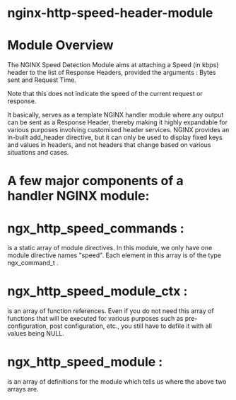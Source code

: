 # nginx-http-speed-header-module

# Module Overview

The NGINX Speed Detection Module aims at attaching a Speed (in kbps) header to the list of Response Headers, provided the arguments : Bytes sent and Request Time.

Note that this does not indicate the speed of the current request or response.

It basically, serves as a template NGINX handler module where any output can be sent as a Response Header, thereby making it highly expandable for various purposes involving customised header services. NGINX provides an in-built add_header directive, but it can only be used to display fixed keys and values in headers, and not headers that change based on various situations and cases.

# A few major components of a handler NGINX module:

# ngx_http_speed_commands : 
is a static array of module directives. In this module, we only have one module directive names "speed". Each element in this array is of the type ngx_command_t .

# ngx_http_speed_module_ctx : 
is an array of function references. Even if you do not need this array of functions that will be executed for various purposes such as pre-configuration, post configuration, etc., you still have to defile it with all values being NULL.

# ngx_http_speed_module : 
is an array of definitions for the module which tells us where the above two arrays are.
